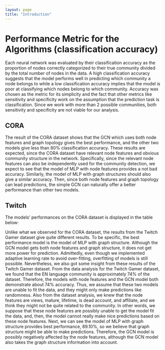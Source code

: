 ```yaml
---
layout: page
title: "Introduction"
---
```


# Performance Metric for the Algorithms (classification accuracy)

Each neural network was evaluated by their classification accuracy as the proportion of nodes correctly categorized to their true community divided by the total number of nodes in the data. A high classification accuracy suggests that the model performs well in predicting which community a node belongs to while a low classification accuracy implies that the model is poor at classifying which nodes belong to which community. Accuracy was chosen as the metric for its simplicity and the fact that other metrics like sensitivity and specificity work on the assumption that the prediction task is classification. Since we work with more than 2 possible communities, both sensitivity and specificity are not viable for our analysis.

## CORA

The result of the CORA dataset shows that the GCN which uses both node features and graph topology gives the best performance, and the other two models give less than 80% classification accuracy. These results are expected, since the CORA dataset have relevant node features and obvious community structure in the network. Specifically, since the relevant node features can also be independently used for the community detection, we expect to see that the model of MLP with node features provides a not bad accuracy. Similarly, the model of MLP with graph structures should also give a similar accuracy. Then, since both node features and graph topology can lead predictions, the simple GCN can naturally offer a better performance than other two models.

## Twitch

The models’ performances on the CORA dataset is displayed in the table below:


Unlike what we observed for the CORA dataset, the results from the Twitch Gamer dataset give quite different results. To be specific, the best performance model is the model of MLP with graph structure. Although the GCN model gets both node features and graph structure, it does not get more power for prediction. Admittedly, even though we implemented adaptive learning rate to avoid over-fitting,  overfitting of models is still possible. Nevertheless, we also got some insight from these results of the Twitch Gamer dataset. From the data analysis for the Twitch Gamer dataset, we found that the EN language community is approximately 74% of the dataset. Therefore, the models with node features and the GCN model both demonstrate about 74% accuracy. Thus, we assume that these two models are unable to fit the data, and they might only make predictions like randomness. Also from the dataset analysis, we knew that the node features are views, mature, lifetime, is dead account, and affiliate, and we think they might not be quite related to the community. In other words, we suppose that these node features are possibly unable to get the model fit the data, and, then, the model cannot really make nice predictions based on these node features. Next, we can see the model of MLP with graph structure provides best performance, 89.10%, so we believe that graph structure might be able to make predictions. Therefore, the GCN model is possibly negatively affected by the node features, although the GCN model also takes the graph structure information into account.
